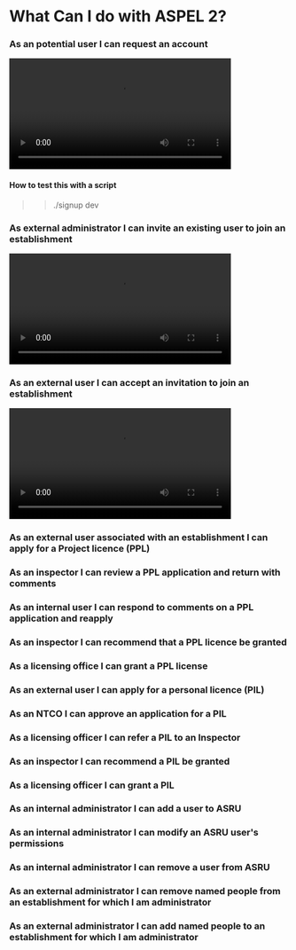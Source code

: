 # What Can I do with ASPEL 2?

### As an potential user I can request an account
<video controls width="400">
    <source src="graphs/signup.mp4"
            type="video/mp4">

    Sorry, your browser doesn't support embedded videos.
</video>

#### How to test this with a script
>>./signup dev

### As external administrator I can invite an existing user to join an establishment
<video controls width="400">
    <source src="graphs/invite.mp4"
            type="video/mp4">

    Sorry, your browser doesn't support embedded videos.
</video>

### As an external user I can accept an invitation to join an establishment
<video controls width="400">
    <source src="graphs/accept_invite.mp4"
            type="video/mp4">

    Sorry, your browser doesn't support embedded videos.
</video>


### As an external user associated with an establishment I can apply for a Project licence (PPL)

### As an inspector I can review a PPL application and return with comments

### As an internal user I can respond to comments on a PPL application and reapply

### As an inspector I can recommend that a PPL licence be granted

### As a licensing office I can grant a PPL license

### As an external user I can apply for a personal licence (PIL)

### As an NTCO I can approve an application for a PIL

### As a licensing officer I can refer a PIL to an Inspector

### As an inspector I can recommend a PIL be granted

### As a licensing officer I can grant a PIL

### As an internal administrator I can add a user to ASRU

### As an internal administrator I can modify an ASRU user's permissions

### As an internal administrator I can remove a user from ASRU

### As an external administrator I can remove named people from an establishment for which I am administrator 

### As an external administrator I can add named people to an establishment for which I am administrator 

